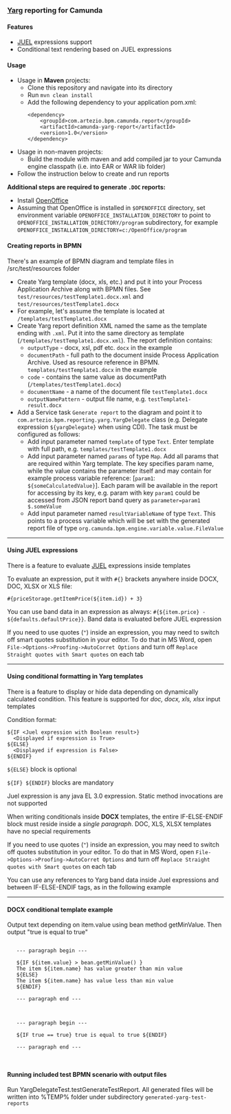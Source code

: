 ### [Yarg]  reporting for Camunda

#### Features

* [JUEL] expressions support  
* Conditional text rendering based on JUEL expressions

#### Usage

* Usage in **Maven** projects:
  * Clone this repository and navigate into its directory
  * Run `mvn clean install`
  * Add the following dependency to your application pom.xml:
      ```
      <dependency>
          <groupId>com.artezio.bpm.camunda.report</groupId>
          <artifactId>camunda-yarg-report</artifactId>
          <version>1.0</version>
      </dependency>
      ```
* Usage in non-maven projects: 
  * Build the module with maven and add compiled jar to your Camunda engine classpath (i.e. into EAR or WAR lib folder)
* Follow the instruction below to create and run reports


**Additional steps are required to generate `.DOC` reports:**

  * Install [OpenOffice]
  * Assuming that OpenOffice is installed in `$OPENOFFICE` directory, set environment variable `OPENOFFICE_INSTALLATION_DIRECTORY` to point to `OPENOFFICE_INSTALLATION_DIRECTORY/program` subdirectory, for example `OPENOFFICE_INSTALLATION_DIRECTORY=c:/OpenOffice/program`


#### Creating reports in BPMN

There's an example of BPMN diagram and template files in /src/test/resources folder

* Create Yarg template (docx, xls, etc.) and put it into your Process Application Archive along with BPMN files. See `test/resources/testTemplate1.docx.xml` and `test/resources/testTemplate1.docx`
* For example, let's assume the template is located at `/templates/testTemplate1.docx`
* Create Yarg report definition XML named the same as the template ending with `.xml`. Put it into the same directory as template (`/templates/testTemplate1.docx.xml`). The report definition contains:
  * `outputType` - docx, xsl, pdf etc. `docx` in the example
  * `documentPath` - full path to the document inside Process Application Archive. Used as resource reference in BPMN. `templates/testTemplate1.docx` in the example
  * `code` - contains the same value as documentPath (`/templates/testTemplate1.docx`)
  * `documentName` - a name of the document file `testTemplate1.docx`
  * `outputNamePattern` - output file name, e.g. `testTemplate1-result.docx`
* Add a Service task `Generate report` to the diagram and point it to `com.artezio.bpm.reporting.yarg.YargDelegate` class (e.g. Delegate expression `${yargDelegate}` when using CDI). The task must be configured as follows:
  * Add input parameter named `template` of type `Text`. Enter template with full path, e.g. `templates/testTemplate1.docx` 
  * Add input parameter named `params` of type `Map`. Add all params that are required within Yarg template. The key specifies param name, while the value contains the parameter itself and may contain for example process variable reference: [`param1`: `${someCalculatedValue}`]. Each param will be available in the report for accessing by its key, e.g. param with key `param1` could be accessed from JSON report band query as `parameter=param1 $.someValue`
  * Add input parameter named `resultVariableName` of type `Text`. This points to a process variable which will be set with the generated report file of type `org.camunda.bpm.engine.variable.value.FileValue`
    
---

#### Using JUEL expressions

There is a feature to evaluate [JUEL] expressions inside templates

To evaluate an expression, put it with `#{}` brackets anywhere inside DOCX, DOC, XLSX or XLS file:

`#{priceStorage.getItemPrice(${item.id}) + 3}`

You can use band data in an expression as always: `#{${item.price} - ${defaults.defaultPrice}}`. Band data is evaluated before JUEL expression

If you need to use quotes (`"`) inside an expression, you may need to switch off smart quotes substitution in your editor. To do that in MS Word, open `File->Options->Proofing->AutoCorret Options` and turn off `Replace Straight quotes with Smart quotes` on each tab

---

#### Using conditional formatting in Yarg templates

There is a feature to display or hide data depending on dynamically calculated condition. This feature is supported for *doc, docx, xls, xlsx* input templates

Condition format:

```
${IF <Juel expression with Boolean result>} 
  <Displayed if expression is True> 
${ELSE} 
  <Displayed if expression is False> 
${ENDIF}
```
`${ELSE}` block is optional

`${IF} ${ENDIF}` blocks are mandatory

Juel expression is any java EL 3.0 expression. Static method invocations are not supported  

When writing conditionals inside **DOCX** templates, the entire IF-ELSE-ENDIF block must reside inside a *single paragraph*. DOC, XLS, XLSX templates have no special requirements

If you need to use quotes (`"`) inside an expression, you may need to switch off quotes substitution in your editor. To do that in MS Word, open `File->Options->Proofing->AutoCorret Options` and turn off `Replace Straight quotes with Smart quotes` on each tab   

You can use any references to Yarg band data inside Juel expressions and between IF-ELSE-ENDIF tags, as in the following example 

---
#### DOCX conditional template example
Output text depending on item.value using bean method getMinValue. Then output "true is equal to true"
   
```

   --- paragraph begin ---

   ${IF ${item.value} > bean.getMinValue() }
   The item ${item.name} has value greater than min value 
   ${ELSE}
   The item ${item.name} has value less than min value
   ${ENDIF}
   
   --- paragraph end ---



   --- paragraph begin ---
   
   ${IF true == true} true is equal to true ${ENDIF}
   
   --- paragraph end ---
  
  
```

#### Running included test BPMN scenario with output files

Run YargDelegateTest.testGenerateTestReport. All generated files will be written into %TEMP% folder under subdirectory `generated-yarg-test-reports` 

[Yarg]: https://github.com/cuba-platform/yarg
[JUEL]: https://docs.oracle.com/javaee/5/tutorial/doc/bnahq.html
[OpenOffice]: https://www.openoffice.org/ru/
